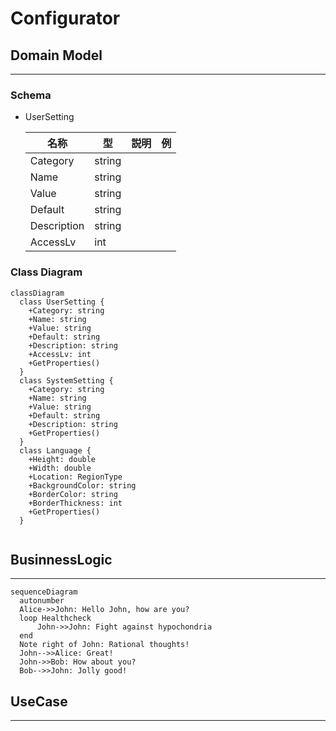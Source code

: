 # Configurator

## Domain Model

---

### Schema

- UserSetting

  | 名称 | 型 | 説明 | 例 |
  | ---- | ---- | ---- | ---- |
  | Category | string |  |  |
  | Name | string |  |  |
  | Value | string |  |  |
  | Default | string |  |  |
  | Description | string |  |  |
  | AccessLv | int |  |  |

### Class Diagram

```mermaid
classDiagram
  class UserSetting {
    +Category: string
    +Name: string
    +Value: string
    +Default: string
    +Description: string
    +AccessLv: int
    +GetProperties()
  }
  class SystemSetting {
    +Category: string
    +Name: string
    +Value: string
    +Default: string
    +Description: string
    +GetProperties()
  }
  class Language {
    +Height: double
    +Width: double
    +Location: RegionType
    +BackgroundColor: string
    +BorderColor: string
    +BorderThickness: int
    +GetProperties()
  }
  
```

## BusinnessLogic

---

``` mermaid
sequenceDiagram
  autonumber
  Alice->>John: Hello John, how are you?
  loop Healthcheck
      John->>John: Fight against hypochondria
  end
  Note right of John: Rational thoughts!
  John-->>Alice: Great!
  John->>Bob: How about you?
  Bob-->>John: Jolly good!
```

## UseCase

---
